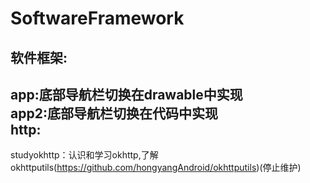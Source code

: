 # SoftwareFramework
软件框架:<br>
------------
app:底部导航栏切换在drawable中实现<br>
app2:底部导航栏切换在代码中实现<br>
http:<br>
-----------
studyokhttp：认识和学习okhttp,了解okhttputils(https://github.com/hongyangAndroid/okhttputils)(停止维护)<br>
